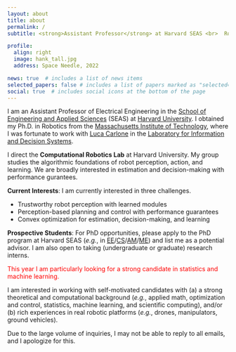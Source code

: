 ```yaml
---
layout: about
title: about
permalink: /
subtitle: <strong>Assistant Professor</strong> at Harvard SEAS <br>  Robotics, Vision, Control, Optimization, Learning

profile:
  align: right
  image: hank_tall.jpg
  address: Space Needle, 2022

news: true  # includes a list of news items
selected_papers: false # includes a list of papers marked as "selected={true}"
social: true  # includes social icons at the bottom of the page
---
```


I am an Assistant Professor of Electrical Engineering in the [School of Engineering and Applied Sciences](https://www.seas.harvard.edu/) (SEAS) at [Harvard University](https://www.harvard.edu/). I obtained my Ph.D. in Robotics from the [Massachusetts Institute of Technology](https://mit.edu/), where I was fortunate to work with [Luca Carlone](https://lucacarlone.mit.edu/) in the [Laboratory for Information and Decision Systems](https://lids.mit.edu/). 

<!-- I am currently a research scientist in the [NVIDIA Autonomous Vehicle Research Group](https://nvr-avg.github.io/) led by [Marco Pavone](https://web.stanford.edu/~pavone/).  -->

<!-- <span style="color:red">We have research intern positions all year at NVIDIA Autonomous Vehicle Research. If you are a PhD student interested in developing safety assurances and robustness guarantees for perception systems, or in general vehicle autonomy, feel free to contact me or other research scientists in the group.</span> -->

I direct the **Computational Robotics Lab** at Harvard University. My group studies the algorithmic foundations of robot perception, action, and learning. We are broadly interested in estimation and decision-making with performance gurantees. 

<!-- the **algorithmic foundations** of robot perception, action, and learning. Our vision is to enable **safe and trustworthy autonomy** for a broad range of high-integrity robotics applications, by designing **tractable and provably correct algorithms** that enjoy rigorous performance guarantees, developing **fast implementations**, and validating them on **real robotic systems**. -->

**Current Interests**: I am currently interested in three challenges. 
- Trustworthy robot perception with learned modules
- Perception-based planning and control with performance guarantees
- Convex optimization for estimation, decision-making, and learning 

<!-- Read more about some of these topics in the sample [research statement](https://hankyang94.github.io/assets/pdf/Research_Statement_Generic.pdf) (November 2021). -->

**Prospective Students**: For PhD opportunities, please apply to the PhD program at Harvard SEAS (*e.g.*, in [EE](https://seas.harvard.edu/electrical-engineering/graduate-programs/how-apply)/[CS](https://seas.harvard.edu/computer-science/graduate-programs/how-apply)/[AM](https://seas.harvard.edu/applied-mathematics/graduate-program/how-apply)/[ME](https://seas.harvard.edu/materials-science-mechanical-engineering/graduate-program/how-apply)) and list me as a potential advisor. I am also open to taking (undergraduate or graduate) research interns.

<span style="color:red">This year I am particularly looking for a strong candidate in statistics and machine learning.</span>

<!-- **Postdoc Fellow**: We have open Postdoc Fellow positions in Learning, Optimization, Control, and/or Robotics. Please apply [here](https://academicpositions.harvard.edu/postings/12212). -->

I am interested in working with self-motivated candidates with (a) a strong theoretical and computational background (*e.g.*, applied math, optimization and control, statistics, machine learning, and scientific computing), and/or (b) rich experiences in real robotic platforms (*e.g.*, drones, manipulators, ground vehicles).

Due to the large volume of inquiries, I may not be able to reply to all emails, and I apologize for this.

